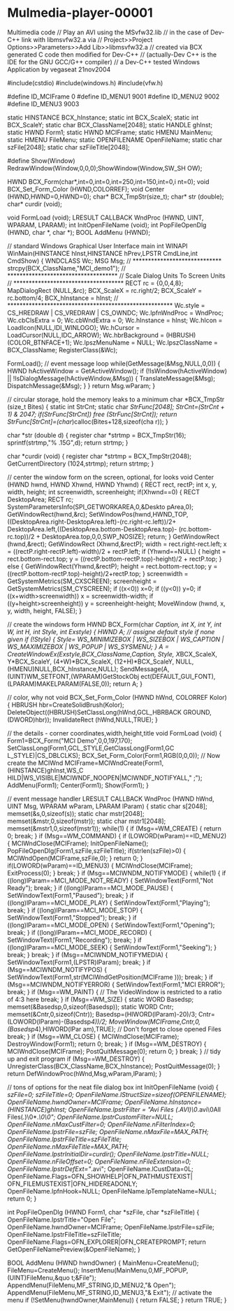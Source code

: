 # Mulmedia-player-00001
Multimedia code
// Play an AVI using the MSvfw32.lib
// in the case of Dev-C++ link with libmsvfw32.a via
// Project>>Project Options>>Parameters>>Add Lib>>libmsvfw32.a
// created via BCX generated C code then modified for Dev-C++
// (actually-Dev C++ is the IDE for the GNU GCC/G++ compiler)
// a Dev-C++ tested Windows Application by vegaseat 21nov2004

#include(cstdio)
#include(windows.h)
#include(vfw.h)

#define ID_MCIFrame 0
#define ID_MENU1 9001
#define ID_MENU2 9002
#define ID_MENU3 9003

static HINSTANCE BCX_hInstance;
static int BCX_ScaleX;
static int BCX_ScaleY;
static char BCX_ClassName[2048];
static HANDLE ghInst;
static HWND Form1;
static HWND MCIFrame;
static HMENU MainMenu;
static HMENU FileMenu;
static OPENFILENAME OpenFileName;
static char szFile[2048];
static char szFileTitle[2048];

#define Show(Window) RedrawWindow(Window,0,0,0);ShowWindow(Window,SW_SH OW);

HWND BCX_Form(char*,int=0,int=0,int=250,int=150,int=0,i nt=0);
void BCX_Set_Form_Color (HWND,COLORREF);
void Center (HWND,HWND=0,HWND=0);
char* BCX_TmpStr(size_t);
char* str (double);
char* curdir (void);

void FormLoad (void);
LRESULT CALLBACK WndProc (HWND, UINT, WPARAM, LPARAM);
int InitOpenFileName (void);
int PopFileOpenDlg (HWND, char *, char *);
BOOL AddMenu (HWND);


// standard Windows Graphical User Interface main
int WINAPI WinMain(HINSTANCE hInst,HINSTANCE hPrev,LPSTR CmdLine,int CmdShow)
{
WNDCLASS Wc;
MSG Msg;
// *****************************
strcpy(BCX_ClassName,"MCI_demo1");
// ************************************
// Scale Dialog Units To Screen Units
// ************************************
RECT rc = {0,0,4,8};
MapDialogRect (NULL,&rc);
BCX_ScaleX = rc.right/2;
BCX_ScaleY = rc.bottom/4;
BCX_hInstance = hInst;
// ******************************************************
Wc.style = CS_HREDRAW | CS_VREDRAW | CS_OWNDC;
Wc.lpfnWndProc = WndProc;
Wc.cbClsExtra = 0;
Wc.cbWndExtra = 0;
Wc.hInstance = hInst;
Wc.hIcon = LoadIcon(NULL,IDI_WINLOGO);
Wc.hCursor = LoadCursor(NULL,IDC_ARROW);
Wc.hbrBackground = (HBRUSH)(COLOR_BTNFACE+1);
Wc.lpszMenuName = NULL;
Wc.lpszClassName = BCX_ClassName;
RegisterClass(&Wc);

FormLoad();
// event message loop
while(GetMessage(&Msg,NULL,0,0))
{
HWND hActiveWindow = GetActiveWindow();
if (!IsWindow(hActiveWindow) || !IsDialogMessage(hActiveWindow,&Msg))
{
TranslateMessage(&Msg);
DispatchMessage(&Msg);
}
}
return Msg.wParam;
}


// circular storage, hold the memory leaks to a minimum
char *BCX_TmpStr (size_t Bites)
{
static int StrCnt;
static char *StrFunc[2048];
StrCnt=(StrCnt + 1) & 2047;
if(StrFunc[StrCnt]) free (StrFunc[StrCnt]);
return StrFunc[StrCnt]=(char*)calloc(Bites+128,sizeof(cha r));
}


char *str (double d)
{
register char *strtmp = BCX_TmpStr(16);
sprintf(strtmp,"% .15G",d);
return strtmp;
}


char *curdir (void)
{
register char *strtmp = BCX_TmpStr(2048);
GetCurrentDirectory (1024,strtmp);
return strtmp;
}


// center the window form on the screen, optional, for looks
void Center (HWND hwnd, HWND Xhwnd, HWND Yhwnd)
{
RECT rect, rectP;
int x, y, width, height;
int screenwidth, screenheight;
if(Xhwnd==0)
{
RECT DesktopArea;
RECT rc;
SystemParametersInfo(SPI_GETWORKAREA,0,&Deskto pArea,0);
GetWindowRect(hwnd,&rc);
SetWindowPos(hwnd,HWND_TOP,
((DesktopArea.right-DesktopArea.left)-(rc.right-rc.left))/2+
DesktopArea.left,((DesktopArea.bottom-DesktopArea.top)-
(rc.bottom-rc.top))/2 + DesktopArea.top,0,0,SWP_NOSIZE);
return;
}
GetWindowRect (hwnd,&rect);
GetWindowRect (Xhwnd,&rectP);
width = rect.right-rect.left;
x = ((rectP.right-rectP.left)-width)/2 + rectP.left;
if (Yhwnd==NULL)
{
height = rect.bottom-rect.top;
y = ((rectP.bottom-rectP.top)-height)/2 + rectP.top;
}
else
{
GetWindowRect(Yhwnd,&rectP);
height = rect.bottom-rect.top;
y = ((rectP.bottom-rectP.top)-height)/2+rectP.top;
}
screenwidth = GetSystemMetrics(SM_CXSCREEN);
screenheight = GetSystemMetrics(SM_CYSCREEN);
if ((x<0))
x=0;
if ((y<0))
y=0;
if ((x+width>screenwidth))
x = screenwidth-width;
if ((y+height>screenheight))
y = screenheight-height;
MoveWindow (hwnd, x, y, width, height, FALSE);
}


// create the windows form
HWND BCX_Form(char *Caption, int X, int Y, int W, int H, int Style, int Exstyle)
{
HWND A;
// assigne default style if none given
if (!Style)
{
Style= WS_MINIMIZEBOX |
WS_SIZEBOX |
WS_CAPTION |
WS_MAXIMIZEBOX |
WS_POPUP |
WS_SYSMENU;
}
A = CreateWindowEx(Exstyle,BCX_ClassName,Caption,
Style,
X*BCX_ScaleX,
Y*BCX_ScaleY,
(4+W)*BCX_ScaleX,
(12+H)*BCX_ScaleY,
NULL,(HMENU)NULL,BCX_hInstance,NULL);
SendMessage(A,(UINT)WM_SETFONT,(WPARAM)GetStockObj ect(DEFAULT_GUI_FONT),
(LPARAM)MAKELPARAM(FALSE,0));
return A;
}


// color, why not
void BCX_Set_Form_Color (HWND hWnd, COLORREF Kolor)
{
HBRUSH hbr=CreateSolidBrush(Kolor);
DeleteObject((HBRUSH)SetClassLong(hWnd,GCL_HBRBACK GROUND,(DWORD)hbr));
InvalidateRect (hWnd,NULL,TRUE);
}


// the details - corner coordinates,width,height,title
void FormLoad (void)
{
Form1=BCX_Form("MCI Demo",0,0,197,170);
SetClassLong(Form1,GCL_STYLE,GetClassLong(Form1,GC L_STYLE)|CS_DBLCLKS);
BCX_Set_Form_Color(Form1,RGB(0,0,0));
// Now create the MCIWnd
MCIFrame=MCIWndCreate(Form1,(HINSTANCE)ghInst,WS_C HILD|WS_VISIBLE|MCIWNDF_NOOPEN|MCIWNDF_NOTIFYALL," ;");
AddMenu(Form1);
Center(Form1);
Show(Form1);
}


// event message handler
LRESULT CALLBACK WndProc (HWND hWnd, UINT Msg, WPARAM wParam, LPARAM lParam)
{
static char s[2048];
memset(&s,0,sizeof(s));
static char mstr[2048];
memset(&mstr,0,sizeof(mstr));
static char mstr1[2048];
memset(&mstr1,0,sizeof(mstr1));
while(1)
{
if (Msg==WM_CREATE)
{
return 0;
break;
}
if (Msg==WM_COMMAND)
{
if (LOWORD(wParam)==ID_MENU2)
{
MCIWndClose(MCIFrame);
InitOpenFileName();
PopFileOpenDlg(Form1,szFile,szFileTitle);
if(strlen(szFile)>0)
{
MCIWndOpen(MCIFrame,szFile,0);
}
return 0;
}
if(LOWORD(wParam)==ID_MENU3)
{
MCIWndClose(MCIFrame);
ExitProcess(0);
}
break;
}
if (Msg==MCIWNDM_NOTIFYMODE)
{
while(1)
{
if ((long)lParam==MCI_MODE_NOT_READY)
{
SetWindowText(Form1,"Not Ready");
break;
}
if ((long)lParam==MCI_MODE_PAUSE)
{
SetWindowText(Form1,"Paused");
break;
}
if ((long)lParam==MCI_MODE_PLAY)
{
SetWindowText(Form1,"Playing");
break;
}
if ((long)lParam==MCI_MODE_STOP)
{
SetWindowText(Form1,"Stopped");
break;
}
if ((long)lParam==MCI_MODE_OPEN)
{
SetWindowText(Form1,"Opening");
break;
}
if ((long)lParam==MCI_MODE_RECORD)
{
SetWindowText(Form1,"Recording");
break;
}
if ((long)lParam==MCI_MODE_SEEK)
{
SetWindowText(Form1,"Seeking");
}
break;
}
break;
}
if (Msg==MCIWNDM_NOTIFYMEDIA)
{
SetWindowText(Form1,(LPSTR)lParam);
break;
}
if (Msg==MCIWNDM_NOTIFYPOS)
{
SetWindowText(Form1,str(MCIWndGetPosition(MCIFrame )));
break;
}
if (Msg==MCIWNDM_NOTIFYERROR)
{
SetWindowText(Form1,"MCI ERROR");
break;
}
if (Msg==WM_PAINT)
{
// The VideoWindow is restricted to a ratio of 4:3 here
break;
}
if (Msg==WM_SIZE)
{
static WORD Basedsp;
memset(&Basedsp,0,sizeof(Basedsp));
static WORD Cntr;
memset(&Cntr,0,sizeof(Cntr));
Basedsp=(HIWORD(lParam)-20)/3;
Cntr=(LOWORD(lParam)-(Basedsp*4))/2;
MoveWindow(MCIFrame,Cntr,0,(Basedsp*4),HIWORD(lPar am),TRUE);
// Don't forget to close opened Files
break;
}
if (Msg==WM_CLOSE)
{
MCIWndClose(MCIFrame);
DestroyWindow(Form1);
return 0;
break;
}
if (Msg==WM_DESTROY)
{
MCIWndClose(MCIFrame);
PostQuitMessage(0);
return 0;
}
break;
}
// tidy up and exit program
if (Msg==WM_DESTROY)
{
UnregisterClass(BCX_ClassName,BCX_hInstance);
PostQuitMessage(0);
}
return DefWindowProc(hWnd,Msg,wParam,lParam);
}


// tons of options for the neat file dialog box
int InitOpenFileName (void)
{
*szFile=0;
*szFileTitle=0;
OpenFileName.lStructSize=sizeof(OPENFILENAME);
OpenFileName.hwndOwner=MCIFrame;
OpenFileName.hInstance=(HINSTANCE)ghInst;
OpenFileName.lpstrFilter =
"Avi Files (*.AVI)\0*.avi\0All Files(*.*)\0*.*\0\0";
OpenFileName.lpstrCustomFilter=NULL;
OpenFileName.nMaxCustFilter=0;
OpenFileName.nFilterIndex=0;
OpenFileName.lpstrFile=szFile;
OpenFileName.nMaxFile=MAX_PATH;
OpenFileName.lpstrFileTitle=szFileTitle;
OpenFileName.nMaxFileTitle=MAX_PATH;
OpenFileName.lpstrInitialDir=curdir();
OpenFileName.lpstrTitle=NULL;
OpenFileName.nFileOffset=0;
OpenFileName.nFileExtension=0;
OpenFileName.lpstrDefExt="*.avi";
OpenFileName.lCustData=0L;
OpenFileName.Flags=OFN_SHOWHELP|OFN_PATHMUSTEXIST| OFN_FILEMUSTEXIST|OFN_HIDEREADONLY;
OpenFileName.lpfnHook=NULL;
OpenFileName.lpTemplateName=NULL;
return 0;
}


int PopFileOpenDlg (HWND Form1, char *szFile, char *szFileTitle)
{
OpenFileName.lpstrTitle="Open File";
OpenFileName.hwndOwner=MCIFrame;
OpenFileName.lpstrFile=szFile;
OpenFileName.lpstrFileTitle=szFileTitle;
OpenFileName.Flags=OFN_EXPLORER|OFN_CREATEPROMPT;
return GetOpenFileNamePreview(&OpenFileName);
}


BOOL AddMenu (HWND hwndOwner)
{
MainMenu=CreateMenu();
FileMenu=CreateMenu();
InsertMenu(MainMenu,0,MF_POPUP,(UINT)FileMenu,&quo t;&File");
AppendMenu(FileMenu,MF_STRING,ID_MENU2,"& Open");
AppendMenu(FileMenu,MF_STRING,ID_MENU3,"& Exit");
// activate the menu
if (!SetMenu(hwndOwner,MainMenu))
{
return FALSE;
}
return TRUE;
}
